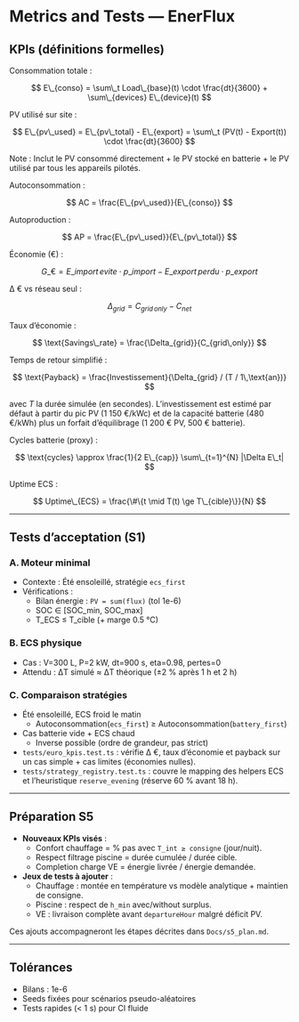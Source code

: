 # Metrics and Tests — EnerFlux

## KPIs (définitions formelles)

Consommation totale :

$$
E\_{conso} = \sum\_t Load\_{base}(t) \cdot \frac{dt}{3600} + \sum\_{devices} E\_{device}(t)
$$

PV utilisé sur site :

$$
E\_{pv\_used} = E\_{pv\_total} - E\_{export} = \sum\_t (PV(t) - Export(t)) \cdot \frac{dt}{3600}
$$

Note : Inclut le PV consommé directement + le PV stocké en batterie + le PV utilisé par tous les appareils pilotés.

Autoconsommation :

$$
AC = \frac{E\_{pv\_used}}{E\_{conso}}
$$

Autoproduction :

$$
AP = \frac{E\_{pv\_used}}{E\_{pv\_total}}
$$

Économie (€) :

$$
G\_{€} = E\_{import\,evite} \cdot p\_{import} - E\_{export\,perdu} \cdot p\_{export}
$$

Δ € vs réseau seul :

$$
\Delta_{grid} = C_{grid\,only} - C_{net}
$$

Taux d’économie :

$$
\text{Savings\_rate} = \frac{\Delta_{grid}}{C_{grid\,only}}
$$

Temps de retour simplifié :

$$
\text{Payback} = \frac{Investissement}{\Delta_{grid} / (T / 1\,\text{an})}
$$

avec $T$ la durée simulée (en secondes). L’investissement est estimé par défaut à partir du pic PV (1 150 €/kWc) et de la capacité batterie (480 €/kWh) plus un forfait d’équilibrage (1 200 € PV, 500 € batterie).

Cycles batterie (proxy) :

$$
\text{cycles} \approx \frac{1}{2 E\_{cap}} \sum\_{t=1}^{N} |\Delta E\_t|
$$

Uptime ECS :

$$
Uptime\_{ECS} = \frac{\#\{t \mid T(t) \ge T\_{cible}\}}{N}
$$

---

## Tests d’acceptation (S1)

### A. Moteur minimal
- Contexte : Été ensoleillé, stratégie `ecs_first`
- Vérifications :
  - Bilan énergie : `PV = sum(flux)` (tol 1e-6)
  - SOC ∈ [SOC_min, SOC_max]
  - T_ECS ≤ T_cible (+ marge 0.5 °C)

### B. ECS physique
- Cas : V=300 L, P=2 kW, dt=900 s, eta=0.98, pertes=0
- Attendu : ΔT simulé ≈ ΔT théorique (±2 % après 1 h et 2 h)

### C. Comparaison stratégies
- Été ensoleillé, ECS froid le matin
  - Autoconsommation(`ecs_first`) ≥ Autoconsommation(`battery_first`)
- Cas batterie vide + ECS chaud
  - Inverse possible (ordre de grandeur, pas strict)
- `tests/euro_kpis.test.ts` : vérifie Δ €, taux d’économie et payback sur un cas simple + cas limites (économies nulles).
- `tests/strategy_registry.test.ts` : couvre le mapping des helpers ECS et l’heuristique `reserve_evening` (réserve 60 % avant 18 h).

---

## Préparation S5
- **Nouveaux KPIs visés** :
  - Confort chauffage = % pas avec `T_int ≥ consigne` (jour/nuit).
  - Respect filtrage piscine = durée cumulée / durée cible.
  - Completion charge VE = énergie livrée / énergie demandée.
- **Jeux de tests à ajouter** :
  - Chauffage : montée en température vs modèle analytique + maintien de consigne.
  - Piscine : respect de `h_min` avec/without surplus.
  - VE : livraison complète avant `departureHour` malgré déficit PV.

Ces ajouts accompagneront les étapes décrites dans `Docs/s5_plan.md`.

---

## Tolérances
- Bilans : 1e-6
- Seeds fixées pour scénarios pseudo-aléatoires
- Tests rapides (< 1 s) pour CI fluide
